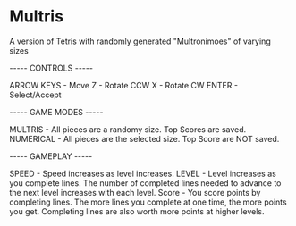 # Multris
A version of Tetris with randomly generated "Multronimoes" of varying sizes

----- CONTROLS -----

ARROW KEYS - Move
         Z - Rotate CCW
         X - Rotate CW
     ENTER - Select/Accept
     
----- GAME MODES -----

  MULTRIS - All pieces are a randomy size. 
            Top Scores are saved.
NUMERICAL - All pieces are the selected size.
            Top Score are NOT saved.
            
----- GAMEPLAY -----

SPEED - Speed increases as level increases.
LEVEL - Level increases as you complete lines.
        The number of completed lines needed to advance to the next level increases with each level.
Score - You score points by completing lines.
        The more lines you complete at one time, the more points you get.
        Completing lines are also worth more points at higher levels.
